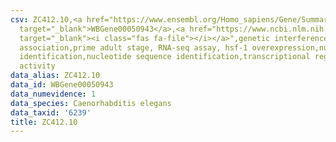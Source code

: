 ```yaml
---
csv: ZC412.10,<a href="https://www.ensembl.org/Homo_sapiens/Gene/Summary?db=core;g=WBGene00050943"
  target="_blank">WBGene00050943</a>,<a href="https://www.ncbi.nlm.nih.gov/pubmed/30894454"
  target="_blank"><i class="fas fa-file"></i></a>",genetic interference,functional
  association,prime adult stage, RNA-seq assay, hsf-1 overexpression,nucleotide sequence
  identification,nucleotide sequence identification,transcriptional regulation,up-regulates
  activity
data_alias: ZC412.10
data_id: WBGene00050943
data_numevidence: 1
data_species: Caenorhabditis elegans
data_taxid: '6239'
title: ZC412.10
---
```

